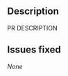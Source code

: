## Description

<!--
Please carefully read the [Contributing Note](https://docs.litebds.com/#/Maintenance/README) before making any pull requests.
And, **The base branch should be `LiteLDev:develop` not `LiteLDev:main`**
-->
PR DESCRIPTION

## Issues fixed

<!--
Put the links of issues that may be fixed by this PR here (if any).
Please use "Close #xxx" statement to link this PR to a existing issue.
-->
_None_

<!--
Well done! Let's take a self check before submitting the PR.

Checklist: 

[ ] My code follows the style guidelines of this project
[ ] My pull request is unique and no other pull requests have been opened for these changes
[ ] I have read the [Contributing Note](https://docs.litebds.com/#/zh_CN/Maintenance/README)
[ ] I am responsible for any copyright issues with my code if it occurs in the future.

-->
